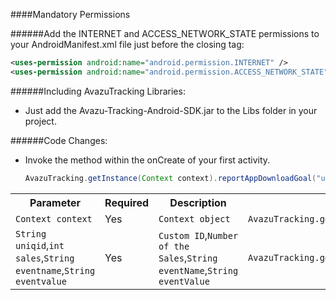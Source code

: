 ####Mandatory Permissions 

######Add the INTERNET and ACCESS_NETWORK_STATE permissions to your AndroidManifest.xml file just before the closing </manifest> tag:   

   ```xml
   <uses-permission android:name="android.permission.INTERNET" />      
   <uses-permission android:name="android.permission.ACCESS_NETWORK_STATE" />
   ```
    
######Including AvazuTracking Libraries:   
- Just add the Avazu-Tracking-Android-SDK.jar to the Libs folder in your project.  
   
######Code Changes:  
- Invoke the method within the onCreate of your first activity.

   ```java
   AvazuTracking.getInstance(Context context).reportAppDownloadGoal("uniqid",sales,"eventname","eventvalue");   
   ```

<table cellspacing="0">
 <tr>
   <th>Parameter</th>
   <th>Required</th>
   <th>Description</th>
   <th>Example</th>
 </tr>
 <tr>
   <td><code>Context context</code></td>
   <td>Yes</td>
   <td><code>Context object</code></td>
   <td><code>AvazuTracking.getIntance(this);</code></td>
 </tr>
 <tr>
   <td><code>String uniqid</code>,<code>int sales</code>,<code>String eventname</code>,<code>String eventvalue</code></td>
   <td>Yes</td>
   <td><code>Custom ID</code>,<code>Number of the Sales</code>,<code>String eventName</code>,<code>String eventValue</code></td>
   <td><code>AvazuTracking.getIntance(this).reportAppDownLoadGoal("uniqid",sales,"eventname","eventvalue");</code></td>
 </tr>
</table>  

